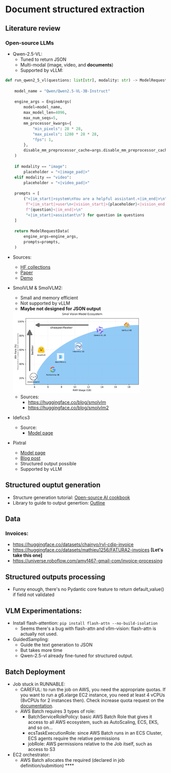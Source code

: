 # Document structured extraction

## Literature review

### Open-source LLMs

* Qwen-2.5-VL:
  * Tuned to return JSON
  * Multi-modal (image, video, and **documents**)
  * Supported by vLLM:
  
```python
def run_qwen2_5_vl(questions: list[str], modality: str) -> ModelRequestData:

    model_name = "Qwen/Qwen2.5-VL-3B-Instruct"

    engine_args = EngineArgs(
        model=model_name,
        max_model_len=4096,
        max_num_seqs=5,
        mm_processor_kwargs={
            "min_pixels": 28 * 28,
            "max_pixels": 1280 * 28 * 28,
            "fps": 1,
        },
        disable_mm_preprocessor_cache=args.disable_mm_preprocessor_cache,
    )

    if modality == "image":
        placeholder = "<|image_pad|>"
    elif modality == "video":
        placeholder = "<|video_pad|>"

    prompts = [
        ("<|im_start|>system\nYou are a helpful assistant.<|im_end|>\n"
         f"<|im_start|>user\n<|vision_start|>{placeholder}<|vision_end|>"
         f"{question}<|im_end|>\n"
         "<|im_start|>assistant\n") for question in questions
    ]

    return ModelRequestData(
        engine_args=engine_args,
        prompts=prompts,
    )
```

  * Sources:
    * [HF collections](https://huggingface.co/collections/Qwen/qwen25-vl-6795ffac22b334a837c0f9a5)
    * [Paper](https://arxiv.org/pdf/2502.13923)
    * [Demo](https://huggingface.co/spaces/Qwen/Qwen2.5-VL-72B-Instruct)
  
* SmolVLM & SmolVLM2:
  * Small and memory efficient
  * Not supported by vLLM
  * **Maybe not designed for JSON output**
  
  <img src="assets/smolvlm.png" width=400 />

  * Sources:
    * https://huggingface.co/blog/smolvlm
    * https://huggingface.co/blog/smolvlm2

* Idefics3
  * Source:
    * [Model page](https://huggingface.co/HuggingFaceM4/Idefics3-8B-Llama3)

* Pixtral
  * [Model page](https://huggingface.co/mistralai/Pixtral-12B-2409)
  * [Blog post](https://mistral.ai/news/pixtral-12b)
  * Structured output possible
  * Supported by vLLM


## Structured ouptut generation

* Structure generation tutorial: [Open-source AI cookbook](https://huggingface.co/learn/cookbook/en/structured_generation_vision_language_models) 
* Library to guide to output genertion: [Outline](https://huggingface.co/learn/cookbook/en/structured_generation_vision_language_models)

## Data

### Invoices:

* https://huggingface.co/datasets/chainyo/rvl-cdip-invoice 
* https://huggingface.co/datasets/mathieu1256/FATURA2-invoices **[Let's take this one]**
* https://universe.roboflow.com/amyf467-gmail-com/invoice-processing


## Structured outputs processing

* Funny enough, there's no Pydantic core feature to return default_value() if field not validated

## VLM Experimentations:

* Install flash-attention: `pip install flash-attn --no-build-isolation`
  * Seems there's a bug with flash-attn and vllm-vision: flash-attn is actually not used.  
* GuidedSampling:
  * Guide the text generation to JSON
  * But takes more time
  * Qwen-2.5-vl already fine-tuned for structured output.

## Batch Deployment

* Job stuck in RUNNABLE:
  * CAREFUL: to run the job on AWS, you need the appropriate quotas. If you want to run a g6.xlarge EC2 instance, you need at least 4 vCPUs (8vCPUs for 2 instances then). Check increase quota request on the [documentation](https://docs.aws.amazon.com/ec2/latest/instancetypes/ec2-instance-quotas.html#on-demand-instance-quotas).
  * AWS Batch requires 3 types of role:
    * BatchServiceRolePolicy: basic AWS Batch Role that gives it access to all AWS ecosystem, such as AutoScaling, ECS, EKS, and so on...
    * ecsTaskExecutionRole: since AWS Batch runs in an ECS Cluster, ECS agents require the relative permissions
    * jobRole: AWS permissions relative to the Job itself, such as access to S3
* EC2 orchestrator:
  * AWS Batch allocates the required (declared in job definition/submition) ****